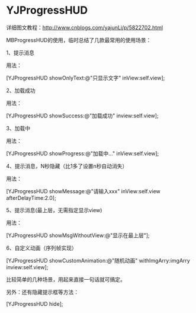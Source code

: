# YJProgressHUD

详细图文教程：http://www.cnblogs.com/yajunLi/p/5822702.html

MBProgressHUD的使用，临时总结了几款最常用的使用场景：

1、提示消息



用法：

[YJProgressHUD showOnlyText:@"只显示文字" inView:self.view];

 

2、加载成功



用法：

[YJProgressHUD showSuccess:@"加载成功" inview:self.view];

 

3、加载中

 

用法：

[YJProgressHUD showProgress:@"加载中..." inView:self.view];

 

4、提示消息，N秒隐藏（比1多了设置n秒自动消失）



用法：

[YJProgressHUD showMessage:@"请输入xxx" inView:self.view afterDelayTime:2.0];

 

5、提示消息(最上层，无需指定显示view)



用法：

 [YJProgressHUD showMsgWithoutView:@"显示在最上层"];

 
6、自定义动画（序列帧实现）

 [YJProgressHUD showCustomAnimation:@"随机动画" withImgArry:imgArry inview:self.view];

 

 

比较简单的几种场景，用起来直接一句话就可搞定。

另外：还有隐藏提示框等方法：

[YJProgressHUD hide];

